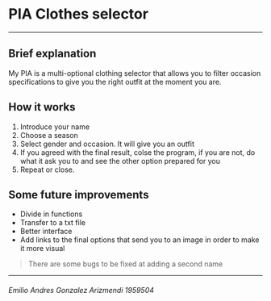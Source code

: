 # PIA Clothes selector
------------
## Brief explanation

My PIA is a multi-optional clothing selector that allows you to filter occasion specifications to give you the right outfit at the moment you are.

## How it works
1. Introduce your name 
1. Choose a season
1.  Select gender and occasion. It will give you an outfit
1. If you agreed with the final result, colse the program, if you are not, do what it ask you to and see the other option prepared for you
1. Repeat or close.

## Some future improvements
- Divide in functions 
- Transfer to a txt file 
- Better interface
- Add links to the final options that send you to an image in order to make it more visual

> There are some bugs to be fixed at adding a second name

------------
###### Emilio Andres Gonzalez Arizmendi  1959504
